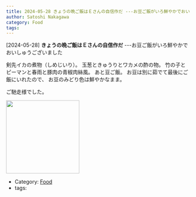 ```yaml
---
title: 2024-05-28 きょうの晩ご飯はＥさんの自信作だ ---お豆ご飯がいろ鮮やかでおいしゅうございました
author: Satoshi Nakagawa
category: Food
tags: 
---
```


[2024-05-28] **きょうの晩ご飯はＥさんの自信作だ**  ---お豆ご飯がいろ鮮やかでおいしゅうございました

 剣先イカの煮物（しめじいり）。
玉葱ときゅうりとワカメの酢の物。
竹の子とピーマンと春雨と豚肉の青椒肉絲風。
あと豆ご飯。
お豆は別に茹でて最後にご飯にいれたので、
お豆のみどり色は鮮やかなまま。

 ご馳走様でした。

<img src="pict/2024-05-28-dinner-pub.jpg)" alt="" width="200"/>

- Category: [Food](https://merapano.github.io/categories.html#Food)
- tags: 
